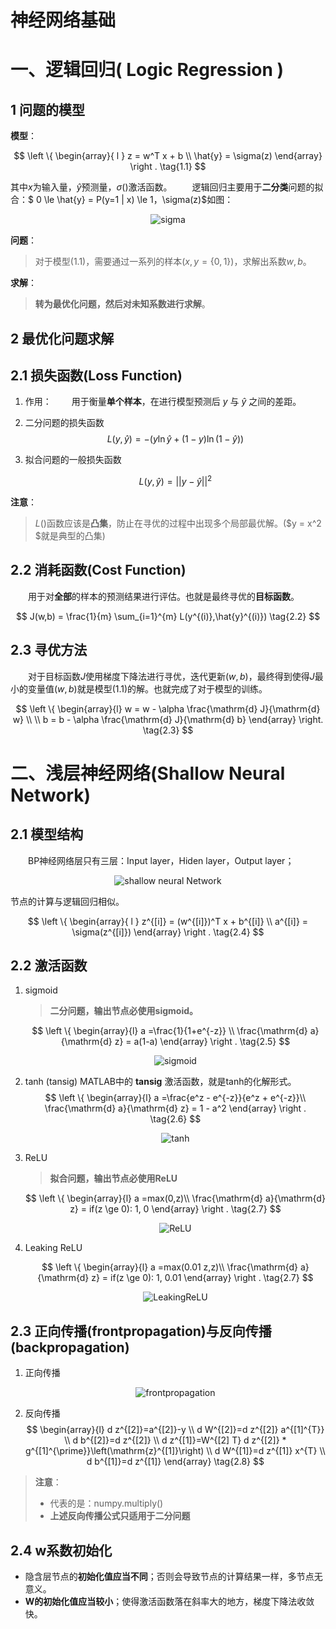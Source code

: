 
# 神经网络基础

# 一、逻辑回归( Logic Regression )

## 1 问题的模型
**模型**：

$$
\left \{ 
\begin{array}{ l }
z = w^T x + b \\
\hat{y} = \sigma(z) 
\end{array}   
\right . \tag{1.1}
$$

其中$x$为输入量，$\hat{y}$预测量，$\sigma()$激活函数。
&emsp;&emsp;逻辑回归主要用于**二分类**问题的拟合：$ 0 \le \hat{y} = P(y=1 | x)  \le 1$，$\sigma(z)$如图：

<center>

![sigma](../../image/neuralNetwork/logicRegressionSigma.jpg)

</center>

**问题**：
> 对于模型$(1.1)$，需要通过一系列的样本$(x,y=\{0,1\})$，求解出系数$w,b$。

**求解**：
> **转为最优化问题，然后对未知系数进行求解**。

## 2 最优化问题求解

## 2.1 损失函数(Loss Function)

1. 作用：
    &emsp;&emsp;用于衡量**单个样本**，在进行模型预测后 $y$ 与 $\hat{y}$ 之间的差距。
1. 二分问题的损失函数
    $$
    L(y,\hat{y}) = -(y \ln \hat{y} + (1 - y) \ln (1 - \hat{y})) \tag{2.1a}
    $$

1. 拟合问题的一般损失函数

    $$
    L(y,\hat{{y}}) = ||y-\hat{y}||^2
    $$

**注意**：
> $L()$函数应该是**凸集**，防止在寻优的过程中出现多个局部最优解。($y = x^2 $就是典型的凸集)

## 2.2 消耗函数(Cost Function)

&emsp;&emsp;用于对**全部**的样本的预测结果进行评估。也就是最终寻优的**目标函数**。

$$
J(w,b) = \frac{1}{m} \sum_{i=1}^{m} L(y^{(i)},\hat{y}^{(i)}) \tag{2.2}
$$

## 2.3 寻优方法

&emsp;&emsp;对于目标函数$J$使用梯度下降法进行寻优，迭代更新$(w,b)$，最终得到使得$J$最小的变量值$(w,b)$就是模型$(1.1)$的解。也就完成了对于模型的训练。

$$
\left \{ 
\begin{array}{l}
w = w - \alpha \frac{\mathrm{d} J}{\mathrm{d} w} \\
\\
b = b - \alpha \frac{\mathrm{d} J}{\mathrm{d} b}    
\end{array}
\right. \tag{2.3}
$$

# 二、浅层神经网络(Shallow Neural Network)

## 2.1 模型结构

&emsp;&emsp;BP神经网络层只有三层：Input layer，Hiden layer，Output layer；

<center>

![shallow neural Network](../../image/neuralNetwork/shallowBP.jpg)

</center>

节点的计算与逻辑回归相似。

$$
\left \{ 
\begin{array}{ l }
z^{[i]} = (w^{[i]})^T x + b^{[i]} \\
a^{[i]} = \sigma(z^{[i]}) 
\end{array}   
\right . \tag{2.4}
$$

## 2.2 激活函数

1. sigmoid

    > **二分问题，输出节点必使用sigmoid。**

    $$
    \left \{
    \begin{array}{l}
        a =\frac{1}{1+e^{-z}} \\
        \frac{\mathrm{d} a}{\mathrm{d} z} = a(1-a)
    \end{array}
    \right . \tag{2.5}
    $$
    
    <center>

    ![sigmoid](../../image/neuralNetwork/sigmoid.jpg)
    </center>

3. tanh (tansig)
    MATLAB中的 **tansig** 激活函数，就是tanh的化解形式。
    $$
    \left \{
    \begin{array}{l}
        a =\frac{e^z - e^{-z}}{e^z + e^{-z}}\\
        \frac{\mathrm{d} a}{\mathrm{d} z} = 1 - a^2
    \end{array}
    \right . \tag{2.6}
    $$
    
    <center>

    ![tanh](../../image/neuralNetwork/tanh.jpg)
    </center>

4. ReLU
    > **拟合问题，输出节点必使用ReLU**

    $$
    \left \{
    \begin{array}{l}
        a =max(0,z)\\
        \frac{\mathrm{d} a}{\mathrm{d} z} = if(z \ge 0): 1, 0
    \end{array}
    \right . \tag{2.7}
    $$
    
    <center>

    ![ReLU](../../image/neuralNetwork/ReLU.jpg)
    </center>

1. Leaking ReLU

    $$
    \left \{
    \begin{array}{l}
        a =max(0.01 z,z)\\
        \frac{\mathrm{d} a}{\mathrm{d} z} = if(z \ge 0): 1, 0.01
    \end{array}
    \right . \tag{2.7}
    $$
    
    <center>

    ![LeakingReLU](../../image/neuralNetwork/leakingReLU.jpg)
    </center>

## 2.3 正向传播(frontpropagation)与反向传播(backpropagation)


1. 正向传播

    <center>

    ![frontpropagation](../../image/neuralNetwork/frontpropagation.jpg)
    </center>

2. 反向传播
    $$
    \begin{array}{l}
        d z^{[2]}=a^{[2]}-y \\
        d W^{[2]}=d z^{[2]} a^{[1]^{T}} \\
        d b^{[2]}=d z^{[2]} \\
        d z^{[1]}=W^{[2] T} d z^{[2]} * g^{[1]^{\prime}}\left(\mathrm{z}^{[1]}\right) \\
        d W^{[1]}=d z^{[1]} x^{T} \\
        d b^{[1]}=d z^{[1]}
    \end{array} \tag{2.8}
    $$

>    **注意**：
> * 代表的是：numpy.multiply()
> * **上述反向传播公式只适用于二分问题**

## 2.4 w系数初始化

* 隐含层节点的**初始化值应当不同**；否则会导致节点的计算结果一样，多节点无意义。
* **W的初始化值应当较小**；使得激活函数落在斜率大的地方，梯度下降法收敛快。